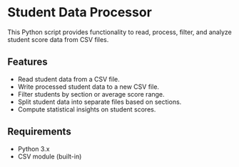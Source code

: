 # Student Data Processor

This Python script provides functionality to read, process, filter, and analyze student score data from CSV files.

## Features
- Read student data from a CSV file.
- Write processed student data to a new CSV file.
- Filter students by section or average score range.
- Split student data into separate files based on sections.
- Compute statistical insights on student scores.

## Requirements
- Python 3.x
- CSV module (built-in)
